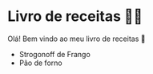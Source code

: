 # Livro de receitas :man_cook:

Olá! Bem vindo ao meu livro de receitas :wave:

- Strogonoff de Frango 
- Pão de forno

